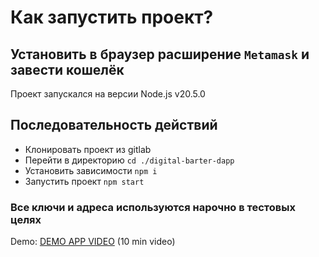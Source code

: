 # Как запустить проект?

## Установить в браузер расширение `Metamask` и завести кошелёк

Проект запускался на версии Node.js v20.5.0

## Последовательность действий

- Клонировать проект из gitlab
- Перейти в директорию `cd ./digital-barter-dapp`
- Установить зависимости `npm i`
- Запустить проект `npm start`

### Все ключи и адреса используются нарочно в тестовых целях

Demo: [DEMO APP VIDEO](https://www.youtube.com/watch?v=4dWu89huM7w) (10 min video)
